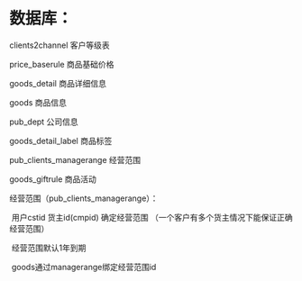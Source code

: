 # 数据库：

clients2channel		客户等级表

price_baserule		商品基础价格

goods_detail			商品详细信息

goods				商品信息

pub_dept			公司信息

goods_detail_label	商品标签

pub_clients_managerange	经营范围

goods_giftrule		商品活动



经营范围（pub_clients_managerange）：

​	用户cstid  货主id(cmpid)  确定经营范围		（一个客户有多个货主情况下能保证正确经营范围）

​	经营范围默认1年到期

​	goods通过managerange绑定经营范围id





​	

​		







